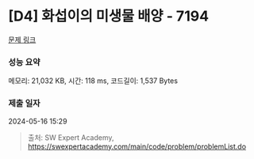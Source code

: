 # [D4] 화섭이의 미생물 배양 - 7194 

[문제 링크](https://swexpertacademy.com/main/code/problem/problemDetail.do?contestProbId=AWksRe4KARQDFAVE) 

### 성능 요약

메모리: 21,032 KB, 시간: 118 ms, 코드길이: 1,537 Bytes

### 제출 일자

2024-05-16 15:29



> 출처: SW Expert Academy, https://swexpertacademy.com/main/code/problem/problemList.do